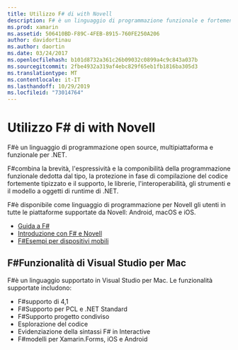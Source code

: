```yaml
---
title: Utilizzo F# di with Novell
description: F# è un linguaggio di programmazione funzionale e fortemente tipizzato, progettato per essere eseguito in .NET. In questo documento viene fornita una panoramica di alto livello delle funzionalità e dei collegamenti agli esempi F#compilati con.
ms.prod: xamarin
ms.assetid: 506410BD-F89C-4FEB-8915-760FE250A206
author: davidortinau
ms.author: daortin
ms.date: 03/24/2017
ms.openlocfilehash: b101d8732a361c26b09032c0899a4c9c843a037b
ms.sourcegitcommit: 2fbe4932a319af4ebc829f65eb1fb1816ba305d3
ms.translationtype: MT
ms.contentlocale: it-IT
ms.lasthandoff: 10/29/2019
ms.locfileid: "73014764"
---
```

# <a name="using-f-with-xamarin"></a>Utilizzo F# di with Novell

F#è un linguaggio di programmazione open source, multipiattaforma e funzionale per .NET.

F#combina la brevità, l'espressività e la componibilità della programmazione funzionale dedotta dal tipo, la protezione in fase di compilazione del codice fortemente tipizzato e il supporto, le librerie, l'interoperabilità, gli strumenti e il modello a oggetti di runtime di .NET.

F#è disponibile come linguaggio di programmazione per Novell gli utenti in tutte le piattaforme supportate da Novell: Android, macOS e iOS.

- [Guida a F#](https://docs.microsoft.com/dotnet/fsharp/)
- [Introduzione con F# e Novell](overview.md)
- [F#Esempi per dispositivi mobili](samples.md)

## <a name="f-features-in-visual-studio-for-mac"></a>F#Funzionalità di Visual Studio per Mac

F#è un linguaggio supportato in Visual Studio per Mac. Le funzionalità supportate includono:

- F#supporto di 4,1
- F#Supporto per PCL e .NET Standard
- F#Supporto progetto condiviso
- Esplorazione del codice
- Evidenziazione della sintassi F# in Interactive
- F#modelli per Xamarin.Forms, iOS e Android
